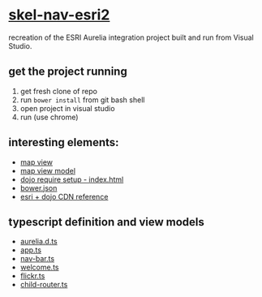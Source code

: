 # [skel-nav-esri2](https://github.com/cmichaelgraham/skel-nav-esri2)
recreation of the ESRI Aurelia integration project built and run from Visual Studio.

## get the project running
1. get fresh clone of repo
2. run `bower install` from git bash shell
3. open project in visual studio
4. run (use chrome)

## interesting elements:
* [map view](https://github.com/cmichaelgraham/skel-nav-esri2/blob/master/views/esri-map.html#L1-L5)
* [map view model](https://github.com/cmichaelgraham/skel-nav-esri2/blob/master/views/esri-map.ts#L11-L22)
* [dojo require setup - index.html](https://github.com/cmichaelgraham/skel-nav-esri2/blob/master/index.html#L55-L86)
* [bower.json](https://github.com/cmichaelgraham/skel-nav-esri2/blob/master/bower.json#L26-L43)
* [esri + dojo CDN reference](https://github.com/cmichaelgraham/skel-nav-esri2/blob/master/index.html#L90)

## typescript definition and view models
* [aurelia.d.ts](https://github.com/cmichaelgraham/skel-nav-esri2/blob/master/typings/aurelia/aurelia.d.ts)
* [app.ts](https://github.com/cmichaelgraham/skel-nav-esri2/blob/master/views/app.ts)
* [nav-bar.ts](https://github.com/cmichaelgraham/skel-nav-esri2/blob/master/views/nav-bar.ts)
* [welcome.ts](https://github.com/cmichaelgraham/skel-nav-esri2/blob/master/views/welcome.ts)
* [flickr.ts](https://github.com/cmichaelgraham/skel-nav-esri2/blob/master/views/flickr.ts)
* [child-router.ts](https://github.com/cmichaelgraham/skel-nav-esri2/blob/master/views/child-router.ts)
